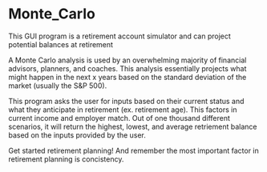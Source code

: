 # Monte_Carlo
This GUI program is a retirement account simulator and can project potential balances at retirement


A Monte Carlo analysis is used by an overwhelming majority of financial advisors, planners, and coaches. This analysis essentially projects what might 
happen in the next x years based on the standard deviation of the market (usually the S&P 500).

This program asks the user for inputs based on their current status and what they anticipate in retirement (ex. retirement age). This factors in current 
income and employer match. Out of one thousand different scenarios, it will return the highest, lowest, and average retriement balance based on the inputs 
provided by the user.

Get started retirement planning! And remember the most important factor in retirement planning is concistency.
